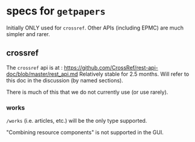 # specs for `getpapers`

Initially ONLY used for `crossref`. Other APIs (including EPMC) are much simpler and rarer.

## crossref

The `crossref` api is at :
https://github.com/CrossRef/rest-api-doc/blob/master/rest_api.md
Relatively stable for 2.5 months. Will refer to this doc in the discussion (by named sections).

There is much of this that we do not currently use (or use rarely). 

### works
`/works` (i.e. articles, etc.) will be the only type supported.

"Combining resource components" is not supported in the GUI.

